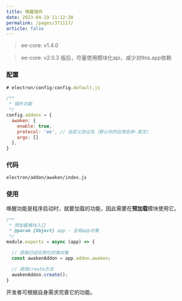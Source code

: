 ```yaml
---
title: 唤醒插件
date: 2023-04-19 11:12:20
permalink: /pages/371117/
article: false
---
```


> ee-core: v1.4.0

> ee-core: v2.0.3 版后，尽量使用模块化api，减少对this.app依赖

###  配置
```javascript
# electron/config/config.default.js

/**
 * 插件功能
 */
config.addons = {
  awaken: {
    enable: true,
    protocol: 'ee', // 自定义协议名（默认你的应用名称-英文）
    args: []
  },
}
```
###  代码
```bash
electron/addon/awaken/index.js
```
###  使用
唤醒功能是程序启动时，就要加载的功能，因此需要在**预加载**模块使用它。
```javascript
/**
 * 预加载模块入口
 * @param {Object} app - 全局app对象
 */
module.exports = async (app) => {

  // 获取已经实例化的类对象
  const awakenAddon = app.addon.awaken;

  // 调用create方法
  awakenAddon.create();
}
```
开发者可根据自身需求完善它的功能。
